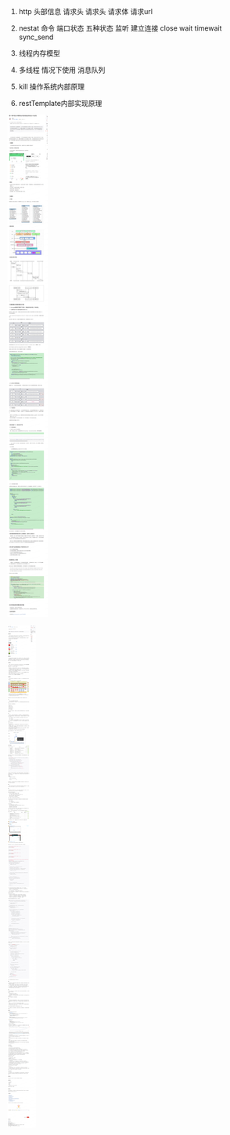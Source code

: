 1. http 头部信息 请求头  请求头 请求体 请求url

1. nestat  命令  端口状态   五种状态  监听 建立连接 close wait  timewait  sync_send
2. 线程内存模型
3. 多线程 情况下使用 消息队列
4. kill  操作系统内部原理
5. restTemplate内部实现原理







![image-20200729220939790](https://raw.githubusercontent.com/cpp-wen/picGo/master/imgTest/image-20200729220939790.png)

![image-20200729221043538](https://raw.githubusercontent.com/cpp-wen/picGo/master/imgTest/image-20200729221043538.png)